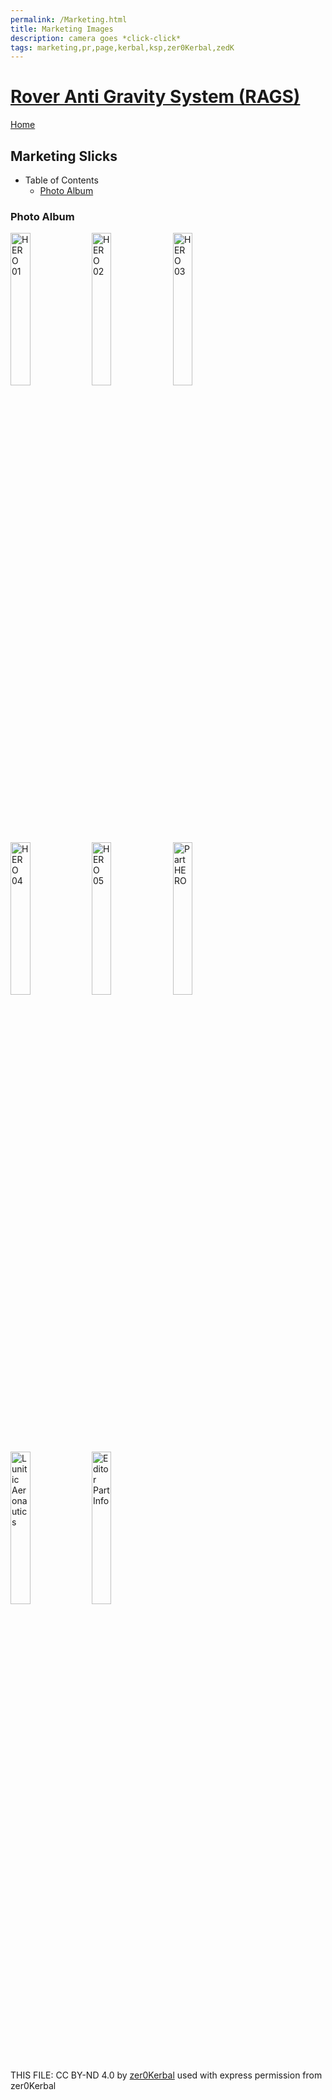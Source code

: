 ```yaml
---
permalink: /Marketing.html
title: Marketing Images
description: camera goes *click-click*
tags: marketing,pr,page,kerbal,ksp,zer0Kerbal,zedK
---
```

<!-- Marketing.md v1.0.2.0
Rover Anti Gravity System (RAGS)
created: 13 Apr 2022
updated: 01 Jul 2023

TEMPLATE: Marketing.md v1.0.3.0
created: 13 Apr 2022
updated: 26 Apr 2023

based upon work by Lisias

this file:
    CC BY-ND 4.0 by zer0Kerbal
    and used with express permission from zer0Kerbal -->

<script src="https://kit.fontawesome.com/0ea5493613.js" crossorigin="anonymous"></script>
<i class="fa-solid fa-user-astronaut fa-beat-fade fa-3x" style="--fa-beat-fade-opacity: 0.1; --fa-beat-fade-scale: 1.25;color: #BADA55" ></i>

# [Rover Anti Gravity System (RAGS)][mod]

[Home](./index.md)

## Marketing Slicks
<!-- no toc -->
* Table of Contents
  * [Photo Album](#photo-album)

### Photo Album

  <img src="https://raw.githubusercontent.com/zer0Kerbal/RoverAntiGravitySystem/master/docs/Marketing/HERO-01.png" alt="HERO 01" width="25%" height="25%" />

  <img src="https://raw.githubusercontent.com/zer0Kerbal/RoverAntiGravitySystem/master/docs/Marketing/HERO-02.jpg" alt="HERO 02" width="25%" height="25%" />

  <img src="https://raw.githubusercontent.com/zer0Kerbal/RoverAntiGravitySystem/master/docs/Marketing/HERO-03.png" alt="HERO 03" width="25%" height="25%" />

  <img src="https://raw.githubusercontent.com/zer0Kerbal/RoverAntiGravitySystem/master/docs/Marketing/HERO-04.png" alt="HERO 04" width="25%" height="25%" />

  <img src="https://raw.githubusercontent.com/zer0Kerbal/RoverAntiGravitySystem/master/docs/Marketing/HERO-05.jpg" alt="HERO 05" width="25%" height="25%" />

  <img src="https://raw.githubusercontent.com/zer0Kerbal/RoverAntiGravitySystem/master/docs/Marketing/HERO-PART-0.png" alt="Part HERO" width="25%" height="25%" />

  <img src="https://raw.githubusercontent.com/zer0Kerbal/RoverAntiGravitySystem/master/docs/Marketing/LA.png" alt="Lunitic Aeronautics" width="25%" height="25%" />

  <img src="https://raw.githubusercontent.com/zer0Kerbal/RoverAntiGravitySystem/master/docs/Marketing/PartInfo.png" alt="Editor Part Info" width="25%" height="25%" />

THIS FILE: CC BY-ND 4.0 by [zer0Kerbal](https://github.com/zer0Kerbal)
  used with express permission from zer0Kerbal

[mod]: https://www.curseforge.com/kerbal/ksp-mods/RoverAntiGravitySystem "Rover Anti Gravity System (RAGS)"